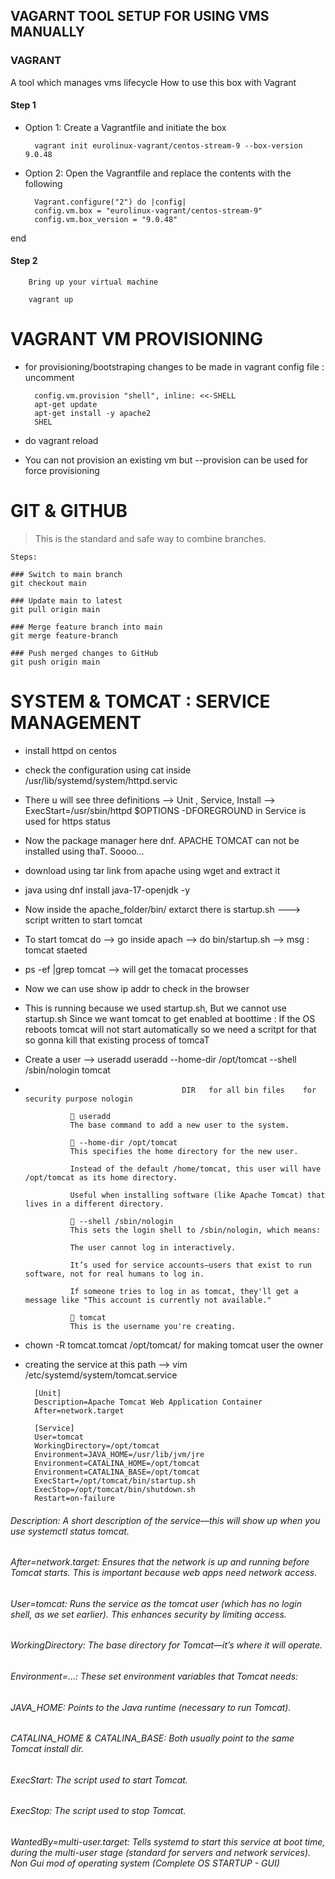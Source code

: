 ## VAGARNT TOOL SETUP FOR USING VMS MANUALLY
### VAGRANT 
 A tool which manages vms lifecycle
How to use this box with Vagrant
#### Step 1
- Option 1: Create a Vagrantfile and initiate the box

        vagrant init eurolinux-vagrant/centos-stream-9 --box-version 9.0.48 

- Option 2: Open the Vagrantfile and replace the contents with the following

        Vagrant.configure("2") do |config|
        config.vm.box = "eurolinux-vagrant/centos-stream-9"
        config.vm.box_version = "9.0.48"
end

#### Step 2
        Bring up your virtual machine

        vagrant up

# VAGRANT VM PROVISIONING 

- for provisioning/bootstraping changes to be made in vagrant config file : uncomment 
        
        config.vm.provision "shell", inline: <<-SHELL
        apt-get update
        apt-get install -y apache2
        SHEL

- do vagrant reload
- You can not provision an existing vm but --provision can be used for force provisioning


# GIT & GITHUB

> This is the standard and safe way to combine branches.

    Steps:

    ### Switch to main branch
    git checkout main

    ### Update main to latest
    git pull origin main

    ### Merge feature branch into main
    git merge feature-branch

    ### Push merged changes to GitHub
    git push origin main

# SYSTEM & TOMCAT : SERVICE MANAGEMENT
- install httpd on centos
- check the configuration using cat inside /usr/lib/systemd/system/httpd.servic
- There u will see three definitions --> Unit , Service, Install  --> ExecStart=/usr/sbin/httpd $OPTIONS -DFOREGROUND in Service is used for https status
- Now the package manager here dnf. APACHE TOMCAT can not be installed using thaT. Soooo...
- download using tar link from apache using wget and extract it
- java using dnf install java-17-openjdk -y
- Now inside the apache_folder/bin/ extarct there is startup.sh ---> script written to start tomcat
- To start tomcat do --> go inside apach --> do bin/startup.sh --> msg : tomcat staeted
- ps -ef |grep tomcat --> will get the tomacat processes
- Now we can use show ip addr to check in the browser 
- This is running because we used startup.sh, But we cannot use startup.sh Since we want tomcat to get enabled at boottime : If the OS  reboots tomcat will not start automatically so we need a scritpt for that so gonna kill that existing process of tomcaT
- Create a user --> useradd  useradd --home-dir /opt/tomcat --shell /sbin/nologin tomcat
-                                        DIR   for all bin files    for security purpose nologin

                🔹 useradd
                The base command to add a new user to the system.

                🔹 --home-dir /opt/tomcat
                This specifies the home directory for the new user.

                Instead of the default /home/tomcat, this user will have /opt/tomcat as its home directory.

                Useful when installing software (like Apache Tomcat) that lives in a different directory.

                🔹 --shell /sbin/nologin
                This sets the login shell to /sbin/nologin, which means:

                The user cannot log in interactively.

                It’s used for service accounts—users that exist to run software, not for real humans to log in.

                If someone tries to log in as tomcat, they'll get a message like "This account is currently not available."

                🔹 tomcat
                This is the username you're creating.

- chown -R tomcat.tomcat /opt/tomcat/  for making tomcat user the owner
- creating the service at this path --> vim /etc/systemd/system/tomcat.service

        [Unit]
        Description=Apache Tomcat Web Application Container
        After=network.target

        [Service]
        User=tomcat
        WorkingDirectory=/opt/tomcat
        Environment=JAVA_HOME=/usr/lib/jvm/jre
        Environment=CATALINA_HOME=/opt/tomcat
        Environment=CATALINA_BASE=/opt/tomcat
        ExecStart=/opt/tomcat/bin/startup.sh
        ExecStop=/opt/tomcat/bin/shutdown.sh
        Restart=on-failure





###### Description: A short description of the service—this will show up when you use systemctl status tomcat.

###### After=network.target: Ensures that the network is up and running before Tomcat starts. This is important because web apps need network access.

###### User=tomcat: Runs the service as the tomcat user (which has no login shell, as we set earlier). This enhances security by limiting access.

###### WorkingDirectory: The base directory for Tomcat—it’s where it will operate.

###### Environment=...: These set environment variables that Tomcat needs:

###### JAVA_HOME: Points to the Java runtime (necessary to run Tomcat).

###### CATALINA_HOME & CATALINA_BASE: Both usually point to the same Tomcat install dir.

###### ExecStart: The script used to start Tomcat.

###### ExecStop: The script used to stop Tomcat.

###### WantedBy=multi-user.target: Tells systemd to start this service at boot time, during the multi-user stage (standard for servers and network services). Non Gui mod of operating system (Complete OS STARTUP - GUI)


                                                                                                                      